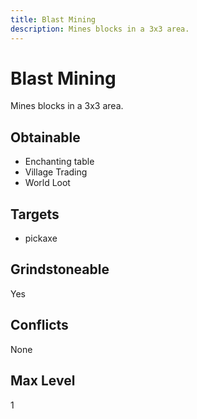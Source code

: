 ```yaml
---
title: Blast Mining
description: Mines blocks in a 3x3 area.
---
```

# Blast Mining
Mines blocks in a 3x3 area.
## Obtainable
- Enchanting table
- Village Trading
- World Loot
## Targets
- pickaxe
## Grindstoneable
Yes
## Conflicts
None
## Max Level
1

